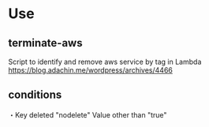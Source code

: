 # Use  

## terminate-aws   
Script to identify and remove aws service by tag in Lambda   
https://blog.adachin.me/wordpress/archives/4466  

## conditions    
・Key deleted "nodelete" Value other than "true"    
